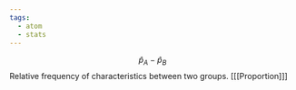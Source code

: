 ```yaml
---
tags:
  - atom
  - stats
---
```

$$ \hat{p}_A - \hat{p}_B $$
Relative frequency of characteristics between two groups.
\[[[Proportion]]\]